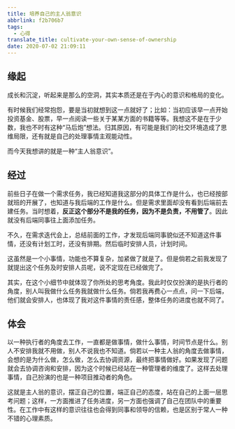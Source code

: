 ```yaml
---
title: 培养自己的主人翁意识
abbrlink: f2b706b7
tags:
  - 心得
translate_title: cultivate-your-own-sense-of-ownership
date: 2020-07-02 21:09:11
---
```

## 缘起

成长和沉淀，听起来是那么的空洞，其实本质还是在于内心的意识和格局的变化。

有时候我们经常抱怨，要是当初就想到这一点就好了；比如：当初应该早一点开始投资基金、股票，早一点阅读一些关于某某方面的书籍等等。我想这不是在于少数，我也不时有这种“马后炮”想法。归其原因，有可能是我们的社交环境造成了思维局限，还有就是自己的处理事情主观能动性。

而今天我想讲的就是一种“主人翁意识”。

<!-- more -->

## 经过

前些日子在做一个需求任务，我已经知道我这部分的具体工作是什么，也已经按部就班的开展了，也知道与我后端的工作是什么。但是需求里面却没有看到后端前去建任务。当时想着，**反正这个部分不是我的任务，因为不是负责，不用管了**。因此就没有后端同事往上面添加任务。

不久，在需求迭代会上，总结前面的工作，才发现后端同事貌似还不知道这件事情，还没有计划工时，还没有排期。然后临时安排人员，计划时间。

这虽然是一个小事情，功能也不算复杂，加紧做了就是了。但是倘若之前我发现了就提出这个任务及时安排人员呢，说不定现在已经做完了。

其实，在这个小细节中就体现了你所处的思考角度。我此时仅仅扮演的是执行者的角度，别人叫我做什么任务我就做什么任务。倘若我再费心一点点，问一下后端，他们就会安排人，也体现了我对这件事情的责任感，整体任务的进度也就不同了。

## 体会



以一种执行者的角度去工作，一直都是做事情，做什么事情，时间节点是什么。别人不安排我就不用做，别人不说我也不知道。倘若以一种主人翁的角度去做事情，会想的是为什么做，怎么做，怎么去协调资源，最终把事情做好。如果发现了问题就会去协调咨询和安排，因为这个时候已经站在一种管理者的维度了。这样去处理事情，自己扮演的也是一种项目推动者的角色。

这就是主人翁的意识，摆正自己的位置，端正自己的态度，站在自己的上面一层思考问题；这样，一方面推进了任务进度，另一方面也强调了自己在团队中的重要性。在工作中有这样的意识往往也会得到同事和领导的信赖，也是区别于常人一种不错的心理素质。





